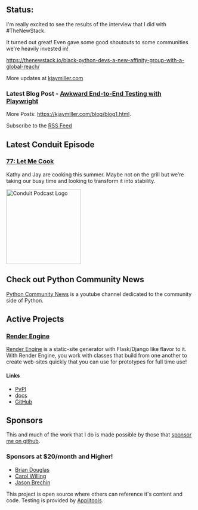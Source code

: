 ## Status:
<p>I'm really excited to see the results of the interview that I did with #TheNewStack.</p>

<p>It turned out great! Even gave some good shoutouts to some communities we're heavily invested in!</p>

<p><a href="https://thenewstack.io/black-python-devs-a-new-affinity-group-with-a-global-reach/">https://thenewstack.io/black-python-devs-a-new-affinity-group-with-a-global-reach/</a></p>

More updates at [kjaymiller.com](https://kjaymiller.com/microblog/microblog)

### Latest Blog Post - [Awkward End-to-End Testing with Playwright](https://kjaymiller.com/blog/awkward-end-to-end-testing-with-playwright.html)

More Posts: <https://kjaymiller.com/blog/blog1.html>.

Subscribe to the [RSS Feed](https://kjaymiller.com/allposts.rss)


## Latest Conduit Episode
### [77: Let Me Cook](http://relay.fm/conduit/77)
Kathy and Jay are cooking this summer. Maybe not on the grill but we’re taking our busy time and looking to transform it into stability.

<img src="https://kjaymiller.s3-us-west-2.amazonaws.com/images/conduit_artwork.png" height="200" width="200" alt="Conduit Podcast Logo"/>

## Check out Python Community News
[Python Community News](https://youtube.com/@pycommunitynews) is a youtube channel dedicated to the community side of Python.

## Active Projects

### [Render Engine]
[Render Engine] is a static-site generator with Flask/Django like flavor to it.
With Render Engine, you work with classes that build from one another to create
web-sites quickly that you can use for prototypes for full time use!

#### Links
- [PyPI](https://pypi.org/project/render-engine)
- [docs](https://render-engine.readthedocs.io)
- [GitHub](https://github.com/kjaymiller/render_engine)

## Sponsors
This and much of the work that I do is made possible by those that [sponsor me
on github](https://github.com/sponsors/kjaymiller).

### Sponsors at $20/month and Higher!
- [Brian Douglas](https://github.com/bdougie)
- [Carol Willing](https://github.com/willingc)
- [Jason Brechin](https://github.com/brechin)


This project is open source where others can reference it's content and code. Testing is provided by [Applitools](https://www.applitools.com/).


[Render Engine]: https://render-engine.readthedocs.io